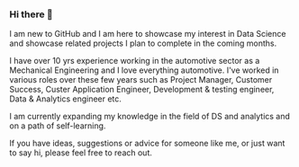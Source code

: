 ### Hi there 👋

I am new to GitHub and I am here to showcase my interest in Data Science and showcase related projects I plan to complete in the coming months.

I have over 10 yrs experience working in the automotive sector as a Mechanical Engineering and I love everything automotive. I've worked in various roles over these few years such as Project Manager, Customer Success, Custer Application Engineer, Development & testing engineer, Data & Analytics engineer etc.

I am currently expanding my knowledge in the field of DS and analytics and on a path of self-learning. 

If you have ideas, suggestions or advice for someone like me, or just want to say hi, please feel free to reach out. 

<!--
**varunlobo/varunlobo** is a ✨ _special_ ✨ repository because its `README.md` (this file) appears on your GitHub profile.

-->
